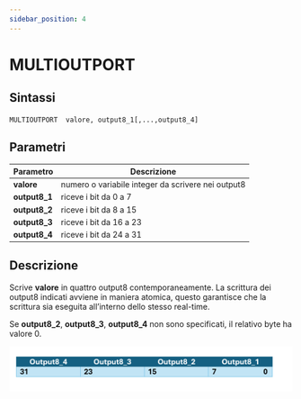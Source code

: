 ```yaml
---
sidebar_position: 4
---
```


# MULTIOUTPORT 

## Sintassi

  ```
MULTIOUTPORT  valore, output8_1[,...,output8_4]
  ```

## Parametri
|Parametro                | Descrizione                                                 |                
|-------------------------|-------------------------------------------------------------|     
| **valore**              | numero o variabile integer da scrivere nei output8          |
| **output8_1**           | riceve i bit da 0 a 7                                       |               
| **output8_2**           | riceve i bit da 8 a 15                                      |               
| **output8_3**           | riceve i bit da 16 a 23                                     |               
| **output8_4**           | riceve i bit da 24 a 31                                     |          

## Descrizione
Scrive **valore** in quattro output8 contemporaneamente. La scrittura dei output8 indicati avviene in maniera atomica, questo garantisce che la scrittura sia eseguita all’interno dello stesso real-time. 

Se **output8_2**, **output8_3**, **output8_4** non sono specificati, il relativo byte ha valore 0.

![multioutport](./img/multioutport.png)

